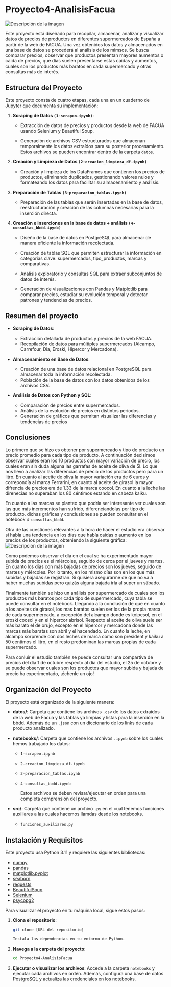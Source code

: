 # Proyecto4-AnalisisFacua

![Descripción de la imagen](imagenes/img1.jpeg)

Este proyecto está diseñado para recopilar, almacenar, analizar y visualizar datos de precios de productos en diferentes supermercados de España a partir de la web de FACUA. Una vez obtenidos los datos y almacenados en una base de datos se procederá al análisis de los mimsos. Se busca comparar precios, observar que productos presentan mayores aumentos o caida de precios, que días suelen presentarse estas caidas y aumentos, cuales son los productos más baratos en cada supermercado y otras consultas más de interés.


## Estructura del Proyecto

Este proyecto consta de cuatro etapas, cada una en un cuaderno de Jupyter que documenta su implementación:

1. **Scraping de Datos `(1-scrapeo.ipynb)`**: 

    - Extracción de datos de precios y productos desde la web de FACUA usando Selenium y Beautiful Soup.
    
    - Generación de archivos CSV estructurados que almacenan temporalmente los datos extraídos para su posterior procesamiento. Estos archivos se pueden encontrar dentro de la carpeta `datos`.

2. **Creación y Limpieza de Datos `(2-creacion_limpieza_df.ipynb)`**
    - Creación y limpieza de los DataFrames que contienen los precios de productos, eliminando duplicados, gestionando valores nulos y formateando los datos para facilitar su almacenamiento y análisis.

3. **Preparación de Tablas `(3-preparacion_tablas.ipynb)`**

    - Preparación de las tablas que serán insertadas en la base de datos, reestructuración y creación de las columnas necesarias para la inserción directa.

4. **Creación e inserciones en la base de datos + análisis `(4-consultas_bbdd.ipynb)`** 

    - Diseño de la base de datos en PostgreSQL para almacenar de manera eficiente la información recolectada.

    - Creación de tablas SQL que permiten estructurar la información en categorías clave: supermercados, tipo_productos, marcas y comparativas.

    - Análisis exploratorio y consultas SQL para extraer subconjuntos de datos de interés.

    - Generación de visualizaciones con Pandas y Matplotlib para comparar precios, estudiar su evolución temporal y detectar patrones y tendencias de precios.


## Resumen del proyecto

- **Scraping de Datos**:

    -   Extracción detallada de productos y precios de la web FACUA.
    -   Recopilación de datos para múltiples supermercados (Alcampo, Carrefour, Dia, Eroski, Hipercor y Mercadona).

-   **Almacenamiento en Base de Datos**:

    -   Creación de una base de datos relacional en PostgreSQL para almacenar toda la información recolectada.
    -   Población de la base de datos con los datos obtenidos de los archivos CSV.

-   **Análisis de Datos con Python y SQL**:

    -   Comparación de precios entre supermercados.
    -   Análisis de la evolución de precios en distintos periodos.
    -   Generación de gráficos que permitan visualizar las diferencias y tendencias de precios


## Conclusiones 

Lo primero que se hizo es obtener por supermercado y tipo de producto un precio promedio para cada tipo de producto. A continuación decisimos observar cuales eran los 10 productos con mayor variación de precio, los cuales eran sin duda alguna las garrafas de aceite de oliva de 5l. Lo que nos llevo a analizar las diferencias de precio de los productos pero para un litro. En cuanto al aceite de oliva la mayor variación era de 6 euros y correpondía  al marca Ferrarini, en cuanto al aceite de girasol la mayor difrencia de precios era de 1.33 de la marca coocol. En cuanto a la leche las direnecias no superaban los 80 céntimos estando en cabeza kaiku.

En cuanto a las marcas se planteo que podría ser interesante ver cuales son las que más incrementos han sufrido, diferenciandolas por tipo de producto. dichas gráficas y conclusiones se pueden consultar en el notebook `4-consultas_bbdd`.

Otra de las cuestiones relevantes a la hora de hacer el estudio era observar si había una tendencia en los días que había caidas o aumento en los precios de los productos, obteniendo la siguiente gráfica:
![Descripción de la imagen](imagenes/img2.png)

Como podemos observar el día en el cual se ha experimentado mayor subida de precios es el miércoles, seguido de cerca por el jueves y martes. En cuanto los días con más bajadas de precios son los jueves, seguido de martes y miércoles. Por lo tanto, en los mismo días son en los que más subidas y bajadas se registran. Si quisiera asegurarme de que no va a haber muchas subidas pero quizás alguna bajada iría al super un sábado.

Finalmente también se hizo un análisis por supermercado de cuales son los productos más baratos por cada tipo de supermercado, cuya tabla se puede consultar en el notebook. Llegando a la conclusión de que en cuanto a los aceites de girasol, los mas baratos suelen ser los de la propia marca de cada supermercado, a excepción del alcampo donde es koipesol, en el eroski coosol y en el hipercor abrisol. Respecto al aceite de oliva suele ser más barato el de orujo, excepto en el hipercor y mercadona donde las marcas más baratas son abril y el hacendado. En cuanto la leche, en alcampo sorprende con dos leches de marca como son president y kaiku a 50 centimos el litro, en el resto predominan las marcas propias de cada supermercado.

Para conluir el estudio también se puede consultar una compartiva de precios del día 1 de octubre respecto al día del estudio, el 25 de octubre y se puede observar cuales son los productos que mayor subida y bajada de precio ha experimentado, ¡échenle un ojo!


## Organización del Proyecto

El proyecto está organizado de la siguiente manera:

- **datos/**: Carpeta que contiene los archivos `.csv` de los datos extraídos de la web de Facua y las tablas ya limpias y listas para la inserción en la bbdd. Además de un `.json` con un diccionario de los links de cada producto analizado.

- **notebooks/**: Carpeta que contiene los archivos `.ipynb` sobre los cuales hemos trabajado los datos:
  - `1-scrapeo.ipynb`
  - `2-creacion_limpieza_df.ipynb`
  - `3-preparacion_tablas.ipynb`
  - `4-consultas_bbdd.ipynb`
    
    Estos archivos se deben revisar/ejecutar en orden para una completa comprensión del proyecto.

- **src/**: Carpeta que contiene un archivo `.py` en el cual tenemos funciones auxiliares a las cuales hacemos llamdas desde los notebooks.
  - `funciones_auxiliares.py`


## Instalación y Requisitos
Este proyecto usa Python 3.11 y requiere las siguientes bibliotecas:
- [numpy](https://numpy.org/doc/stable/)
- [pandas](https://pandas.pydata.org/docs/reference/frame.html)
- [matplotlib.pyplot](https://matplotlib.org/3.5.3/api/_as_gen/matplotlib.pyplot.html)
- [seaborn](https://seaborn.pydata.org/)
- [requests](https://requests.readthedocs.io/en/latest/)
- [BeautifulSoup](https://pypi.org/project/beautifulsoup4/)
- [Selenium](https://www.selenium.dev/documentation/)
- [psycopg2](https://pypi.org/project/psycopg2/)


Para visualizar el proyecto en tu máquina local, sigue estos pasos:

1. **Clona el repositorio**:
   ```bash
   git clone [URL del repositorio]

   Instala las dependencias en tu entorno de Python.
   
2. **Navega a la carpeta del proyecto**:
   ```bash
   cd Proyecto4-AnalisisFacua

2. **Ejecutar o visualizar los archivos**:
   Accede a la carpeta `notebooks` y ejecutar cada archivos en ordén. Además, configura una base de datos PostgreSQL y actualiza las credenciales en los notebooks.
